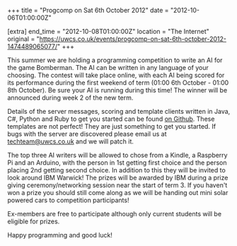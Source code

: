 +++
title = "Progcomp on Sat 6th October 2012"
date = "2012-10-06T01:00:00Z"

[extra]
end_time = "2012-10-08T01:00:00Z"
location = "The Internet"
original = "https://uwcs.co.uk/events/progcomp-on-sat-6th-october-2012-1474489065077/"
+++

This summer we are holding a programming competition to write an AI for the game Bomberman. The AI can be written in any language of your choosing. The contest will take place online, with each AI being scored for its performance during the first weekend of term (01:00 6th October - 01:00 8th October). Be sure your AI is running during this time\! The winner will be announced during week 2 of the new term.

Details of the server messages, scoring and template clients written in Java, C\#, Python and Ruby to get you started can be found [on Github](https://github.com/UWCS/bomberman-progcomp). These templates are not perfect\! They are just something to get you started. If bugs with the server are discovered please email us at techteam@uwcs.co.uk and we will patch it.

The top three AI writers will be allowed to chose from a Kindle, a Raspberry Pi and an Arduino, with the person in 1st getting first choice and the person placing 2nd getting second choice. In addition to this they will be invited to look around IBM Warwick\! The prizes will be awarded by IBM during a prize giving ceremony/networking session near the start of term 3. If you haven't won a prize you should still come along as we will be handing out mini solar powered cars to competition participants\!

Ex-members are free to participate although only current students will be eligible for prizes.

Happy programming and good luck\!

